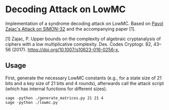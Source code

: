 # Decoding Attack on LowMC


Implementation of a syndrome decoding attack on LowMC. Based on [Pavol Zajac's Attack on SIMON-32](https://github.com/zajacpa/DecodingAttack) and the accompanying paper [1].


[1] Zajac, P. Upper bounds on the complexity of algebraic cryptanalysis of ciphers with a low multiplicative complexity. Des. Codes Cryptogr. 82, 43–56 (2017). https://doi.org/10.1007/s10623-016-0256-x,


## Usage

First, generate the necessary LowMC constants (e.g., for a state size of 21 bits and a key size of 21 bits and 4 rounds), afterwards call the attack script (which has internal functions for different sizes).

```
sage -python ./generate_matrices.py 21 21 4
sage -python ./lowmc.py 
```

